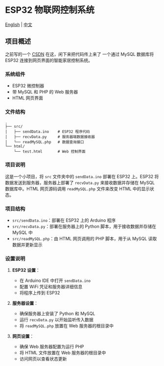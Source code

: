# ESP32 物联网控制系统

[English](README.md) | [中文](#)

## 项目概述
之前写的一个 [CSDN](https://blog.csdn.net/weixin_44002696/article/details/124502124) 在这，闲下来把代码传上来了
一个通过 MySQL 数据库将 ESP32 连接到网页界面的智能家居控制系统。

### 系统组件

- ESP32 微控制器
- 带 MySQL 和 PHP 的 Web 服务器
- HTML 网页界面

### 文件结构

```tree
.
├── src/
│   ├── sendData.ino    # ESP32 程序代码
│   ├── recvData.py     # 服务器端数据接收器
│   └── readMySQL.php   # 数据查询接口
└── html/
    └── test.html       # Web 控制界面
```

### 项目说明

这是一个小项目，将 `src` 文件夹中的 `sendData.ino` 部署在 ESP32 上。ESP32 将数据发送到服务器，服务器上部署了 `recvData.py` 来接收数据并存储在 MySQL 数据库中。HTML 网页源码调用 `readMySQL.php` 文件来改变 HTML 中的显示状态。

### 项目结构

- `src/sendData.ino`：部署在 ESP32 上的 Arduino 程序
- `src/recvData.py`：部署在服务器上的 Python 脚本，用于接收数据并存储在 MySQL 中
- `src/readMySQL.php`：由 HTML 网页调用的 PHP 脚本，用于从 MySQL 读取数据并更新显示

### 设置说明

1. **ESP32 设置**：
    - 在 Arduino IDE 中打开 `sendData.ino`
    - 配置 WiFi 凭证和服务器详细信息
    - 将程序上传到 ESP32

2. **服务器设置**：
    - 确保服务器上安装了 Python 和 MySQL
    - 运行 `recvData.py` 以开始监听传入数据
    - 将 `readMySQL.php` 放置在 Web 服务器的根目录中

3. **网页设置**：
    - 确保 Web 服务器配置为运行 PHP
    - 将 HTML 文件放置在 Web 服务器的根目录中
    - 访问网页以查看状态更新